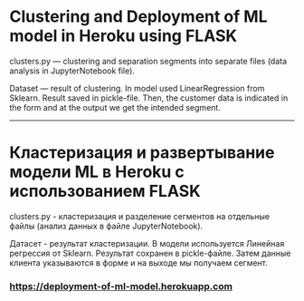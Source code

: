 # Clustering and Deployment of ML model in Heroku using FLASK

clusters.py — clustering and separation segments into separate files (data analysis in JupyterNotebook file).

Dataset — result of clustering. In model used LinearRegression from Sklearn. Result saved in pickle-file. Then, the customer data is indicated in the form and at the output we get the intended segment.

---

# Кластеризация и развертывание модели ML в Heroku с использованием FLASK

clusters.py - кластеризация и разделение сегментов на отдельные файлы (анализ данных в файле JupyterNotebook).

Датасет - результат кластеризации. В модели используется Линейная регрессия от Sklearn. Результат сохранен в pickle-файле. Затем данные клиента указываются в форме и на выходе мы получаем сегмент.

### https://deployment-of-ml-model.herokuapp.com
